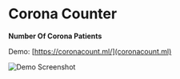 # Corona Counter

**Number Of Corona Patients**

Demo: [https://coronacount.ml/](coronacount.ml)

![Demo Screenshot](https://github.com/ilteriskeskin/CoronaTracker/tree/master/CoronaTracker/src/assets/corona_ss.png)